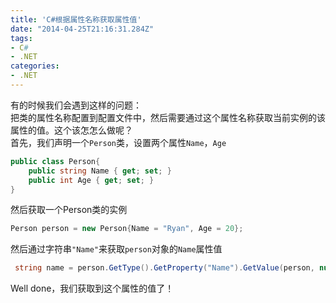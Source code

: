 ```yaml
---
title: 'C#根据属性名称获取属性值'
date: "2014-04-25T21:16:31.284Z"
tags: 
- C# 
- .NET
categories: 
- .NET
---
```


有的时候我们会遇到这样的问题：  
把类的属性名称配置到配置文件中，然后需要通过这个属性名称获取当前实例的该属性的值。这个该怎怎么做呢？  
首先，我们声明一个`Person`类，设置两个属性`Name`，`Age`
```csharp
public class Person{
    public string Name { get; set; }
    public int Age { get; set; }
}
```
然后获取一个Person类的实例
```csharp
Person person = new Person{Name = "Ryan", Age = 20};
```
然后通过字符串`"Name"`来获取`person`对象的`Name`属性值
```csharp
 string name = person.GetType().GetProperty("Name").GetValue(person, null).ToString();
```
Well done，我们获取到这个属性的值了！
